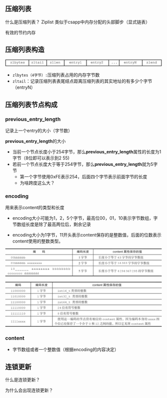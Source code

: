 ## 压缩列表

什么是压缩列表？ Ziplist 类似于csapp中内存分配的头部脚步（显式链表）

有效的节约内存



## 压缩列表构造

![image-20210814094933607](ch7压缩列表.assets/image-20210814094933607-8905775.png)

- `zlbytes（4字节）:`压缩列表占用的内存字节数
- `zltail`：记录压缩列表表尾结点距离压缩列表的其实地址的有多少个字节（entryN）

## 压缩列表节点构成

### previous_entry_length

记录上一个entry的大小（字节数）

**previous_entry_length**的大小

- 当前一个节点长度小于254字节，那么**previous_entry_length**属性的长度为1字节（8位即可以表示到2 55)
- 若前一个节点长度大于等于254字节，那么**previous_entry_length**就为5字节
  - 第一个字节使用0xFE表示254，后面四个字节表示前面字节的长度
  - 为啥跨度这么大？

### encoding

用来表示content的类型和长度

- encoding大小可能为1，2，5个字节，最高位00，01，10表示字节数组，字节数组长度是除了最高两位后，剩余记录

- encoding大小为1字节，11开头表示content保存的是整数值，后面的位数表示content使用的整数类型。

![image-20210814094946563](ch7压缩列表.assets/image-20210814094946563-8905787.png)

![image-20210814094959714](ch7压缩列表.assets/image-20210814094959714.png)

### content

- 字节数组或者一个整数值（根据encoding的内容决定）

## 连锁更新

什么是连锁更新？

为什么会出现连锁更新？
